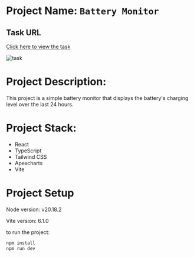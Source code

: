 # Project Name: `Battery Monitor`

## Task URL  
[Click here to view the task](https://your-task-url.com)


![task](https://github.com/user-attachments/assets/4286cc31-5a53-4e6d-aab1-5829d8e8710b)


# Project Description:

This project is a simple battery monitor that displays the battery's charging level over the last 24 hours.

# Project Stack:

- React
- TypeScript
- Tailwind CSS
- Apexcharts
- Vite

# Project Setup

Node version: v20.18.2

Vite version: 6.1.0

to run the project:

```bash
npm install
npm run dev
```
